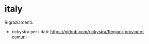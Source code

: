 # italy


Rigraziamenti:
- rickystra per i dati: https://github.com/rickystra/Regioni-province-comuni
